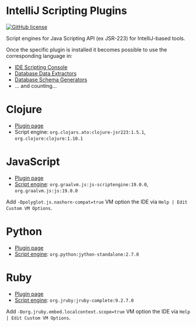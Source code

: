 
IntelliJ Scripting Plugins
==========================
[![GitHub license](https://img.shields.io/badge/license-Apache%20License%202.0-blue.svg?style=flat)](http://www.apache.org/licenses/LICENSE-2.0)

Script engines for Java Scripting API (ex JSR-223) for IntelliJ-based tools.


Once the specific plugin is installed it becomes possible to use the corresponding language in:
* [IDE Scripting Console](https://www.jetbrains.com/help/idea/ide-scripting-console.html)
* [Database Data Extractors](https://www.jetbrains.com/help/datagrip/export-data-in-ide.html#creating-any-text-extractor-with) 
* [Database Schema Generators](https://www.jetbrains.com/help/datagrip/generating-code.html)
* ... and counting... 


Clojure
=======

* [Plugin page](https://plugins.jetbrains.com/plugin/12469-intellij-scripting-clojure)
* Script engine: `org.clojars.ato:clojure-jsr223:1.5.1`, `org.clojure:clojure:1.10.1`


JavaScript
==========

* [Plugin page](https://plugins.jetbrains.com/plugin/12548-intellij-scripting-javascript)
* [Script engine](https://github.com/graalvm/graaljs): `org.graalvm.js:js-scriptengine:19.0.0`, `org.graalvm.js:js:19.0.0`

Add `-Dpolyglot.js.nashorn-compat=true` VM option the IDE via `Help | Edit Custom VM Options`.


Python
======

* [Plugin page](https://plugins.jetbrains.com/plugin/12471-intellij-scripting-python)
* [Script engine](https://github.com/jythontools/jython): `org.python:jython-standalone:2.7.0`
 

Ruby
====

* [Plugin page](https://plugins.jetbrains.com/plugin/12549-intellij-scripting-ruby)
* [Script engine](https://github.com/jruby/jruby): `org.jruby:jruby-complete:9.2.7.0`

Add `-Dorg.jruby.embed.localcontext.scope=true` VM option the IDE via `Help | Edit Custom VM Options`.



